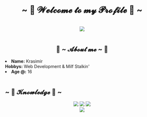 <body>
    <h1 align="center">~ 🌵 𝓦𝓮𝓵𝓬𝓸𝓶𝓮 𝓽𝓸 𝓶𝔂 𝓟𝓻𝓸𝓯𝓲𝓵𝓮 🌵 ~</h1>
    <br>
    <div align="center">
    <img src="https://i.imgur.com/jx17oHT.gif">
    </div>
    <br>
    <div>
    <h2 align="center"> 🌵 ~ 𝓐𝓫𝓸𝓾𝓽 𝓶𝓮 ~ 🌵 </h2>
    <li>
    <b>Name:</b> Krasimir</li>
    <b>Hobbys:</b> Web Development & Milf Stalkin'
    </li>
    <li>
    <b>Age @:</b> 16
    </li>
    <br>
    </div>
    <div>
    <h2 align="left">            ~ 🌵 𝓚𝓷𝓸𝔀𝓵𝓮𝓭𝓰𝓮 🌵 ~</h2>
    <p>
    </div>
    <div>
    <p align="center"><img src="https://img.shields.io/badge/adobe%20photoshop%20-%2331A8FF.svg?&style=for-the-badge&logo=adobe%20photoshop&logoColor=white"/> <img src="https://img.shields.io/badge/html5%20-%23E34F26.svg?&style=for-the-badge&logo=html5&logoColor=white"/> <img src="https://img.shields.io/badge/css3%20-%231572B6.svg?&style=for-the-badge&logo=css3&logoColor=white"/><br>
    <img src="https://img.shields.io/badge/javascript%20-%23323330.svg?&style=for-the-badge&logo=javascript&logoColor=%23F7DF1E"/>  <br><br>
    </p>
    </div>
    <br>
    </body>
